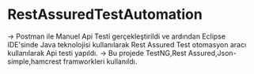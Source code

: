 # RestAssuredTestAutomation

-> Postman ile Manuel Api Testi gerçekleştirildi ve ardından Eclipse IDE'sinde Java teknolojisi kullanılarak Rest Assured Test otomasyon aracı kullanılarak Api testi yapıldı.
-> Bu projede TestNG,Rest Assured,Json-simple,hamcrest framworkleri kullanıldı.
